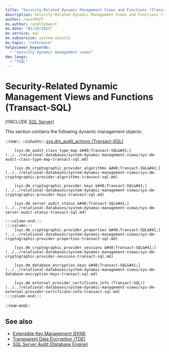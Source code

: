 ```yaml
---
title: "Security-Related Dynamic Management Views and Functions (Transact-SQL)"
description: Security-Related Dynamic Management Views and Functions (Transact-SQL)
author: rwestMSFT
ms.author: randolphwest
ms.date: "01/20/2023"
ms.service: sql
ms.subservice: system-objects
ms.topic: "reference"
helpviewer_keywords:
  - "security dynamic management views"
dev_langs:
  - "TSQL"
---
```

# Security-Related Dynamic Management Views and Functions (Transact-SQL)

[!INCLUDE [SQL Server](../../includes/applies-to-version/sqlserver.md)]

  This section contains the following dynamic management objects:  

:::row:::
    :::column:::
        [sys.dm_audit_actions &#40;Transact-SQL&#41;](../../relational-databases/system-dynamic-management-views/sys-dm-audit-actions-transact-sql.md)

        [sys.dm_audit_class_type_map &#40;Transact-SQL&#41;](../../relational-databases/system-dynamic-management-views/sys-dm-audit-class-type-map-transact-sql.md)

        [sys.dm_cryptographic_provider_algorithms &#40;Transact-SQL&#41;](../../relational-databases/system-dynamic-management-views/sys-dm-cryptographic-provider-algorithms-transact-sql.md)

        [sys.dm_cryptographic_provider_keys &#40;Transact-SQL&#41;](../../relational-databases/system-dynamic-management-views/sys-dm-cryptographic-provider-keys-transact-sql.md)

        [sys.dm_server_audit_status &#40;Transact-SQL&#41;](../../relational-databases/system-dynamic-management-views/sys-dm-server-audit-status-transact-sql.md)

    :::column-end:::
    :::column:::
        [sys.dm_cryptographic_provider_properties &#40;Transact-SQL&#41;](../../relational-databases/system-dynamic-management-views/sys-dm-cryptographic-provider-properties-transact-sql.md)

        [sys.dm_cryptographic_provider_sessions &#40;Transact-SQL&#41;](../../relational-databases/system-dynamic-management-views/sys-dm-cryptographic-provider-sessions-transact-sql.md)

        [sys.dm_database_encryption_keys &#40;Transact-SQL&#41;](../../relational-databases/system-dynamic-management-views/sys-dm-database-encryption-keys-transact-sql.md)

        [sys.dm_external_provider_certificate_info (Transact-SQL)](../../relational-databases/system-dynamic-management-views/sys-dm-external-provider-certificate-info-transact-sql.md)
    :::column-end:::
:::row-end:::

## See also

- [Extensible Key Management &#40;EKM&#41;](../../relational-databases/security/encryption/extensible-key-management-ekm.md)   
- [Transparent Data Encryption &#40;TDE&#41;](../../relational-databases/security/encryption/transparent-data-encryption.md)   
- [SQL Server Audit &#40;Database Engine&#41;](../../relational-databases/security/auditing/sql-server-audit-database-engine.md)  
